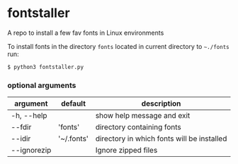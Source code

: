 # fontstaller
A repo to install a few fav fonts in Linux environments

To install fonts in the directory `fonts` located in current directory to `~./fonts` run:

```bash
$ python3 fontstaller.py
```

### optional arguments

|  argument     | default     | description                                |
|  --------     | -------     | -----------                                |
|  -h, --help   |             | show help message and exit                 |
|  --fdir       | 'fonts'     | directory containing fonts                 |
|  --idir       | '~/.fonts'  | directory in which fonts will be installed |
|  --ignorezip  |             | Ignore zipped files                        |
